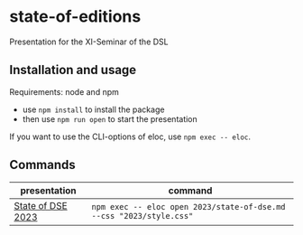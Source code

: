 # state-of-editions

Presentation for the XI-Seminar of the DSL

## Installation and usage

Requirements: node and npm

- use `npm install` to install the package
- then use `npm run open` to start the presentation

If you want to use the CLI-options of eloc, use `npm exec -- eloc`.


## Commands

|presentation|command|
|---|---|
|[State of DSE 2023](2023/state-of-dse.md)|`npm exec -- eloc open 2023/state-of-dse.md --css "2023/style.css"`|
